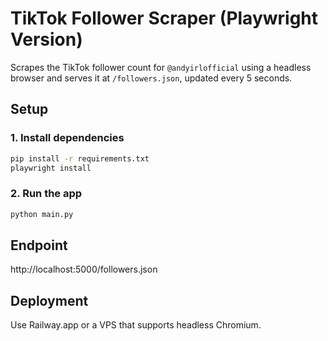 # TikTok Follower Scraper (Playwright Version)

Scrapes the TikTok follower count for `@andyirlofficial` using a headless browser and serves it at `/followers.json`, updated every 5 seconds.

## Setup

### 1. Install dependencies
```bash
pip install -r requirements.txt
playwright install
```

### 2. Run the app
```bash
python main.py
```

## Endpoint
http://localhost:5000/followers.json

## Deployment
Use Railway.app or a VPS that supports headless Chromium.